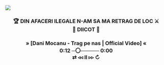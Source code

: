![](https://img.shields.io/badge/torchbyte.ro-_best_hosting_services-orange)
<h3 align="center">
  🏆 DIN AFACERI ILEGALE N-AM SA MA RETRAG DE LOC ⚔️<br>
                    🔞 DIICOT 🚫
</h3>
<h3 align="center">
      » [Dani Mocanu - Trag pe nas | Official Video] «<br>
 0:12 ─〇───── 0:00<br>
     ⇄   ◃◃   ⅠⅠ   ▹▹   ↻
</h3>
